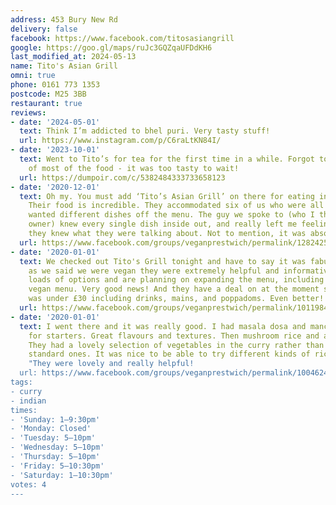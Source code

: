```yaml
---
address: 453 Bury New Rd
delivery: false
facebook: https://www.facebook.com/titosasiangrill
google: https://goo.gl/maps/ruJc3GQZqaUFDdKH6
last_modified_at: 2024-05-13
name: Tito's Asian Grill
omni: true
phone: 0161 773 1353
postcode: M25 3BB
restaurant: true
reviews:
- date: '2024-05-01'
  text: Think I’m addicted to bhel puri. Very tasty stuff!
  url: https://www.instagram.com/p/C6raLtKN84I/
- date: '2023-10-01'
  text: Went to Tito’s for tea for the first time in a while. Forgot to take pictures
    of most of the food - it was too tasty to wait!
  url: https://dumpoir.com/c/5382484333733658123
- date: '2020-12-01'
  text: Oh my. You must add ‘Tito’s Asian Grill’ on there for eating in / takeout.
    Their food is incredible. They accommodated six of us who were all vegan and all
    wanted different dishes off the menu. The guy we spoke to (who I think was the
    owner) knew every single dish inside out, and really left me feeling confident
    they knew what they were talking about. Not to mention, it was absolutely banging.
  url: https://www.facebook.com/groups/veganprestwich/permalink/1282425088801571/?comment_id=1282461472131266
- date: '2020-01-01'
  text: We checked out Tito's Grill tonight and have to say it was fabulous. As soon
    as we said we were vegan they were extremely helpful and informative. They had
    loads of options and are planning on expanding the menu, including adding a separate
    vegan menu. Very good news! And they have a deal on at the moment so our bill
    was under £30 including drinks, mains, and poppadoms. Even better!
  url: https://www.facebook.com/groups/veganprestwich/permalink/1011984612512288/
- date: '2020-01-01'
  text: I went there and it was really good. I had masala dosa and manchurian cauliflower
    for starters. Great flavours and textures. Then mushroom rice and a veggie curry.
    They had a lovely selection of vegetables in the curry rather than the usual menu
    standard ones. It was nice to be able to try different kinds of rice too. 😋" ...
    "They were lovely and really helpful!
  url: https://www.facebook.com/groups/veganprestwich/permalink/1004624103248339/?comment_id=1004868133223936
tags:
- curry
- indian
times:
- 'Sunday: 1–9:30pm'
- 'Monday: Closed'
- 'Tuesday: 5–10pm'
- 'Wednesday: 5–10pm'
- 'Thursday: 5–10pm'
- 'Friday: 5–10:30pm'
- 'Saturday: 1–10:30pm'
votes: 4
---
```

